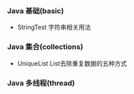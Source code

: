 ### Java 基础(basic)
- StringTest 字符串相关用法

### Java 集合(collections)
- UniqueList List去除重复数据的五种方式

### Java 多线程(thread)


###